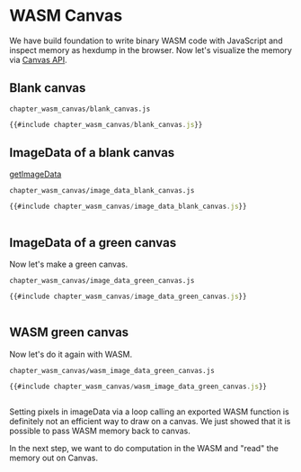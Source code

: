 # WASM Canvas

We have build foundation to write binary WASM code with JavaScript and inspect memory as hexdump in the browser. Now let's visualize the memory via [Canvas API](https://developer.mozilla.org/en-US/docs/Web/API/Canvas_API).

<script src="chapter_wasm_binary/hexdump.js"></script>
## Blank canvas

`chapter_wasm_canvas/blank_canvas.js`
```javascript
{{#include chapter_wasm_canvas/blank_canvas.js}}
```
<canvas id="blank_canvas"></canvas>
<script src="chapter_wasm_canvas/blank_canvas.js"></script>

## ImageData of a blank canvas

[getImageData](https://developer.mozilla.org/en-US/docs/Web/API/CanvasRenderingContext2D/getImageData)

`chapter_wasm_canvas/image_data_blank_canvas.js`
```javascript
{{#include chapter_wasm_canvas/image_data_blank_canvas.js}}
```
<canvas id="image_data_blank_canvas"></canvas>
<pre id="image_data_blank_canvas_data"></pre>
<script src="chapter_wasm_canvas/image_data_blank_canvas.js"></script>

## ImageData of a green canvas

Now let's make a green canvas.

`chapter_wasm_canvas/image_data_green_canvas.js`
```javascript
{{#include chapter_wasm_canvas/image_data_green_canvas.js}}
```
<canvas id="image_data_green_canvas"></canvas>
<pre id="image_data_green_canvas_data"></pre>
<script src="chapter_wasm_canvas/image_data_green_canvas.js"></script>

## WASM green canvas

Now let's do it again with WASM.

`chapter_wasm_canvas/wasm_image_data_green_canvas.js`
```javascript
{{#include chapter_wasm_canvas/wasm_image_data_green_canvas.js}}
```
<canvas id="wasm_image_data_green_canvas"></canvas>
<pre id="wasm_image_data_green_canvas_data"></pre>
<script src="chapter_wasm_canvas/wasm_image_data_green_canvas.js"></script>

Setting pixels in imageData via a loop calling an exported WASM function is definitely not an efficient way to draw on a canvas. We just showed that it is possible to pass WASM memory back to canvas. 

In the next step, we want to do computation in the WASM and "read" the memory out on Canvas.

